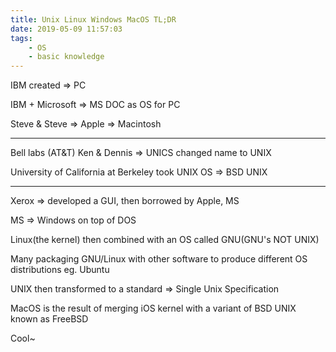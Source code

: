 ```yaml
---
title: Unix Linux Windows MacOS TL;DR
date: 2019-05-09 11:57:03
tags: 
    - OS
    - basic knowledge
---
```


IBM created => PC

IBM + Microsoft => MS DOC as OS for PC

Steve & Steve => Apple => Macintosh

---

Bell labs (AT&T) Ken & Dennis => UNICS changed name to UNIX

University of California at Berkeley took UNIX OS => BSD UNIX

---

Xerox => developed a GUI, then borrowed by Apple, MS

MS => Windows on top of DOS

Linux(the kernel) then combined with an OS called GNU(GNU's NOT UNIX)

Many packaging GNU/Linux with other software to produce different OS distributions eg. Ubuntu

UNIX then transformed to a standard => Single Unix Specification

MacOS is the result of merging iOS kernel with a variant of BSD UNIX known as FreeBSD

Cool~
